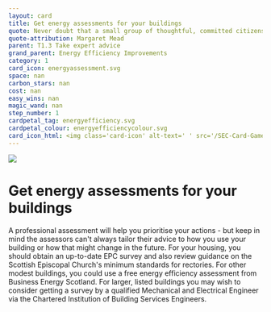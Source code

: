 ```yaml
---
layout: card
title: Get energy assessments for your buildings
quote: Never doubt that a small group of thoughtful, committed citizens can change the world; indeed, it's the only thing that ever has
quote-attribution: Margaret Mead
parent: T1.3 Take expert advice
grand_parent: Energy Efficiency Improvements 
category: 1
card_icon: energyassessment.svg
space: nan
carbon_stars: nan
cost: nan
easy_wins: nan
magic_wand: nan
step_number: 1
cardpetal_tag: energyefficiency.svg
cardpetal_colour: energyefficiencycolour.svg
card_icon_html: <img class='card-icon' alt-text=' ' src='/SEC-Card-Game/graphics/card_icons/energyassessment.svg'>
---
```


<img class='card-icon' alt-text=' ' src='/SEC-Card-Game/graphics/card_icons/energyassessment.svg'>
<h1>Get energy assessments for your buildings</h1>

<p>A professional assessment will help you prioritise your actions - but keep in mind the assessors can't always tailor their advice to how you use your building or how that might change in the future.  For your housing,  you should obtain an up-to-date EPC survey and also review guidance on the Scottish Episcopal Church's minimum standards for rectories.  For other modest buildings, you could use a free energy efficiency assessment from Business Energy Scotland. For larger, listed buildings you may wish to consider getting a survey by a qualified Mechanical and Electrical Engineer via the Chartered Institution of Building Services Engineers. </p> 

